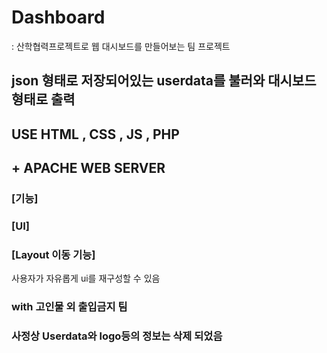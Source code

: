 # Dashboard

: 산학협력프로젝트로 웹 대시보드를 만들어보는 팀 프로젝트


## json 형태로 저장되어있는 userdata를 불러와 대시보드 형태로 출력

## USE HTML , CSS , JS , PHP

## + APACHE WEB SERVER 


### [기능]


### [UI]


### [Layout 이동 기능]

사용자가 자유롭게 ui를 재구성할 수 있음





### with 고인물 외 출입금지 팀

### 사정상 Userdata와 logo등의 정보는 삭제 되었음


